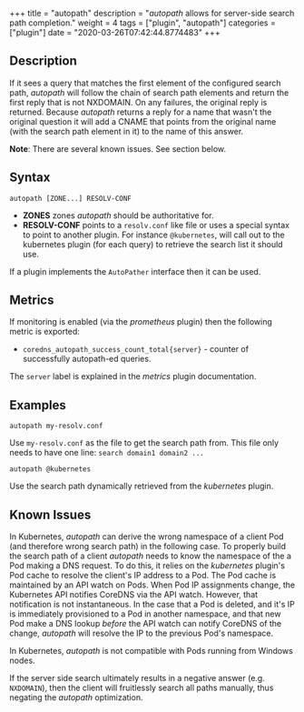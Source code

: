 +++
title = "autopath"
description = "*autopath* allows for server-side search path completion."
weight = 4
tags = ["plugin", "autopath"]
categories = ["plugin"]
date = "2020-03-26T07:42:44.8774483"
+++

## Description

If it sees a query that matches the first element of the configured search path, *autopath* will
follow the chain of search path elements and return the first reply that is not NXDOMAIN. On any
failures, the original reply is returned. Because *autopath* returns a reply for a name that wasn't
the original question it will add a CNAME that points from the original name (with the search path
element in it) to the name of this answer.

**Note**: There are several known issues.  See section below.

## Syntax

~~~
autopath [ZONE...] RESOLV-CONF
~~~

* **ZONES** zones *autopath* should be authoritative for.
* **RESOLV-CONF** points to a `resolv.conf` like file or uses a special syntax to point to another
  plugin. For instance `@kubernetes`, will call out to the kubernetes plugin (for each
  query) to retrieve the search list it should use.

If a plugin implements the `AutoPather` interface then it can be used.

## Metrics

If monitoring is enabled (via the *prometheus* plugin) then the following metric is exported:

* `coredns_autopath_success_count_total{server}` - counter of successfully autopath-ed queries.

The `server` label is explained in the *metrics* plugin documentation.

## Examples

~~~
autopath my-resolv.conf
~~~

Use `my-resolv.conf` as the file to get the search path from. This file only needs to have one line:
`search domain1 domain2 ...`

~~~
autopath @kubernetes
~~~

Use the search path dynamically retrieved from the *kubernetes* plugin.

## Known Issues

In Kubernetes, *autopath* can derive the wrong namespace of a client Pod (and therefore wrong search path)
in the following case.  To properly build the search path of a client *autopath* needs to
know the namespace of the a Pod making a DNS request. To do this, it relies on the
*kubernetes* plugin's Pod cache to resolve the client's IP address to a Pod.  The Pod cache is maintained by
an API watch on Pods.  When Pod IP assignments change, the Kubernetes API notifies CoreDNS via the API watch.
However, that notification is not instantaneous. In the case that a Pod is deleted, and it's IP is
immediately provisioned to a Pod in another namespace, and that new Pod make a DNS lookup *before* the API watch
can notify CoreDNS of the change, *autopath* will resolve the IP to the previous Pod's namespace.

In Kubernetes, *autopath* is not compatible with Pods running from Windows nodes.

If the server side search ultimately results in a negative answer (e.g. `NXDOMAIN`), then the client will
fruitlessly search all paths manually, thus negating the *autopath* optimization.
